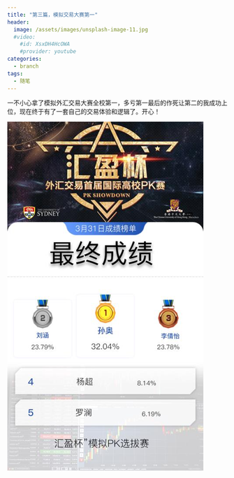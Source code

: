 ```yaml
---
title: "第三篇，模拟交易大赛第一"
header:
  image: /assets/images/unsplash-image-11.jpg
  #video:
    #id: XsxDH4HcOWA
    #provider: youtube
categories:
  - branch
tags:
  - 随笔
---
```

一不小心拿了模拟外汇交易大赛全校第一，多亏第一最后的作死让第二的我成功上位，现在终于有了一套自己的交易体验和逻辑了。开心！


![champion](/assets/images/tradingchampion.jpg)